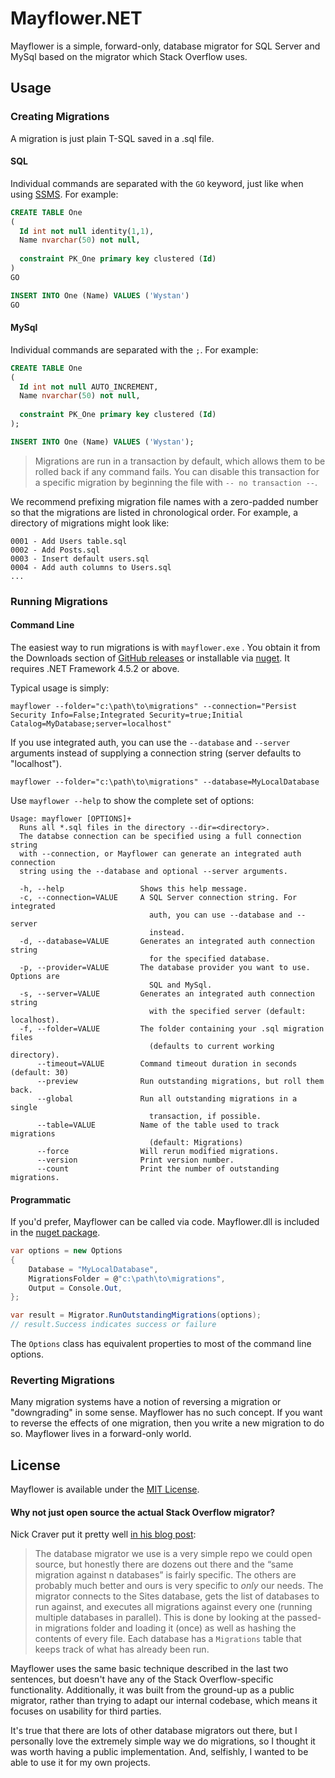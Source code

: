 # Mayflower.NET

Mayflower is a simple, forward-only, database migrator for SQL Server and MySql based on the migrator which Stack Overflow uses.

## Usage

### Creating Migrations

A migration is just plain T-SQL saved in a .sql file. 

#### SQL
Individual commands are separated with the `GO` keyword, just like when using [SSMS](https://msdn.microsoft.com/en-us/library/mt238290.aspx). For example:

```sql
CREATE TABLE One
(
  Id int not null identity(1,1),
  Name nvarchar(50) not null,
  
  constraint PK_One primary key clustered (Id)
)
GO

INSERT INTO One (Name) VALUES ('Wystan')
GO
```

#### MySql
Individual commands are separated with the `;`. For example:

```sql
CREATE TABLE One
(
  Id int not null AUTO_INCREMENT,
  Name nvarchar(50) not null,
  
  constraint PK_One primary key clustered (Id)
);

INSERT INTO One (Name) VALUES ('Wystan');
```

> Migrations are run in a transaction by default, which allows them to be rolled back if any command fails. You can disable this transaction for a specific migration by beginning the file with `-- no transaction --`.

We recommend prefixing migration file names with a zero-padded number so that the migrations are listed in chronological order. For example, a directory of migrations might look like:

```
0001 - Add Users table.sql
0002 - Add Posts.sql
0003 - Insert default users.sql
0004 - Add auth columns to Users.sql
...
```

### Running Migrations

#### Command Line

The easiest way to run migrations is with `mayflower.exe` . You obtain it from the Downloads section of [GitHub releases](https://github.com/bretcope/Mayflower.NET/releases) or installable via [nuget](https://www.nuget.org/packages/Mayflower/). It requires .NET Framework 4.5.2 or above.

Typical usage is simply:

```
mayflower --folder="c:\path\to\migrations" --connection="Persist Security Info=False;Integrated Security=true;Initial Catalog=MyDatabase;server=localhost"
```

If you use integrated auth, you can use the `--database` and `--server` arguments instead of supplying a connection string (server defaults to "localhost").

```
mayflower --folder="c:\path\to\migrations" --database=MyLocalDatabase
```

Use `mayflower --help` to show the complete set of options:

```
Usage: mayflower [OPTIONS]+
  Runs all *.sql files in the directory --dir=<directory>.
  The databse connection can be specified using a full connection string
  with --connection, or Mayflower can generate an integrated auth connection
  string using the --database and optional --server arguments.

  -h, --help                 Shows this help message.
  -c, --connection=VALUE     A SQL Server connection string. For integrated
                               auth, you can use --database and --server
                               instead.
  -d, --database=VALUE       Generates an integrated auth connection string
                               for the specified database.
  -p, --provider=VALUE       The database provider you want to use.  Options are
	                           SQL and MySql.
  -s, --server=VALUE         Generates an integrated auth connection string
                               with the specified server (default: localhost).
  -f, --folder=VALUE         The folder containing your .sql migration files
                               (defaults to current working directory).
      --timeout=VALUE        Command timeout duration in seconds (default: 30)
      --preview              Run outstanding migrations, but roll them back.
      --global               Run all outstanding migrations in a single
                               transaction, if possible.
      --table=VALUE          Name of the table used to track migrations
                               (default: Migrations)
      --force                Will rerun modified migrations.
      --version              Print version number.
      --count                Print the number of outstanding migrations.
```

#### Programmatic

If you'd prefer, Mayflower can be called via code. Mayflower.dll is included in the [nuget package](https://www.nuget.org/packages/Mayflower/).

```csharp
var options = new Options
{
    Database = "MyLocalDatabase",
    MigrationsFolder = @"c:\path\to\migrations",
    Output = Console.Out,
};

var result = Migrator.RunOutstandingMigrations(options);
// result.Success indicates success or failure
```

The `Options` class has equivalent properties to most of the command line options.

### Reverting Migrations

Many migration systems have a notion of reversing a migration or "downgrading" in some sense. Mayflower has no such concept. If you want to reverse the effects of one migration, then you write a new migration to do so. Mayflower lives in a forward-only world.

## License

Mayflower is available under the [MIT License](https://github.com/bretcope/Mayflower.NET/blob/master/LICENSE.MIT).

#### Why not just open source the actual Stack Overflow migrator?

Nick Craver put it pretty well [in his blog post](https://nickcraver.com/blog/2016/05/03/stack-overflow-how-we-do-deployment-2016-edition/#database-migrations):

> The database migrator we use is a very simple repo we could open source, but honestly there are dozens out there and the “same migration against n databases” is fairly specific. The others are probably much better and ours is very specific to *only* our needs. The migrator connects to the Sites database, gets the list of databases to run against, and executes all migrations against every one (running multiple databases in parallel). This is done by looking at the passed-in migrations folder and loading it (once) as well as hashing the contents of every file. Each database has a `Migrations` table that keeps track of what has already been run.

Mayflower uses the same basic technique described in the last two sentences, but doesn't have any of the Stack Overflow-specific functionality. Additionally, it was built from the ground-up as a public migrator, rather than trying to adapt our internal codebase, which means it focuses on usability for third parties.

It's true that there are lots of other database migrators out there, but I personally love the extremely simple way we do migrations, so I thought it was worth having a public implementation. And, selfishly, I wanted to be able to use it for my own projects.
